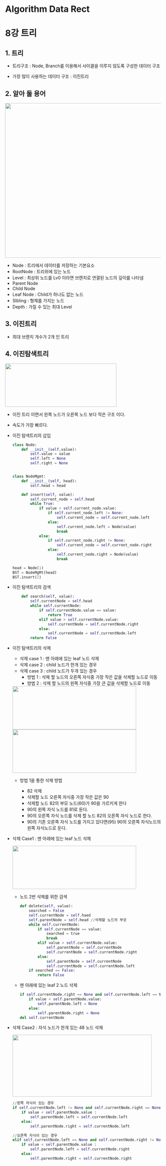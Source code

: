 # Algorithm Data Rect
# 

8강 트리
===========

## 1. 트리

* 트리구조 : Node, Branch를 이용해서 사이클을 이루지 않도록 구성한 데이터 구조

* 가장 많이 사용하는 데이터 구조 : 이진트리

## 2. 알아 둘 용어

<img src = "https://gmlwjd9405.github.io/images/data-structure-tree/tree-terms.png" width = 860 height = 500>

* Node : 트리에서 데이터를 저장하는 기본요소
* RootNode : 트리위에 있는 노드
* Level : 최상위 노드를 Lv0 이라면 브랜치로 연결된 노드의 깊이를 나타냄
* Parent Node
* Child Node
* Leaf Node : Child가 하나도 없는 노드
* Slbling : 형제를 가지는 노드
* Depth : 가질 수 있는 최대 Level

## 3. 이진트리

* 최대 브랜치 개수가 2개 인 트리

## 4. 이진탐색트리

<img src = "https://github.com/HwangWoonChun/Algorithm_DataStruct/blob/master/image/tree2.png" width = 360 height = 140>

* 이진 트리 이면서 왼쪽 노드가 오른쪽 노드 보다 작은 구조 이다.

* 속도가 가장 빠르다.

* 이진 탐색트리의 삽입

    ```python
    class Node: 
        def __init__(self,value):
            self.value = value
            self.left = None
            self.right = None


    class NodeMgmt:
        def __init__(self, head):
            self.head = head

        def insert(self, value):
            self.current_node = self.head
            while True:
                if value < self.current_node.value:
                    if self.current_node.left != None:
                        self.current_node = self.current_node.left
                    else:
                        self.current_node.left = Node(value)
                        break
                else:
                    if self.current_node.right != None:
                        self.current_node = self.current_node.right
                    else:
                        self.current_node.right = Node(value)
                        break

    head = Node(1)
    BST = NodeMgMt(head)
    BST.insert(2)

    ```
* 이진 탐색트리의 검색

    ```python
        def search(self, value):
            self.currentNode = self.head
            while self.currentNode:
                if self.currentNode.value == value:
                    return True
                elif value > self.currentNode.value:
                    self.currentNode = self.currentNode.right
                else:
                    self.currentNode = self.currentNode.left
            return False
    ```
    
* 이진 탐색트리의 삭제
    * 삭제 case 1 : 맨 아래에 있는 leaf 노드 삭제
    * 삭제 case 2 : child 노드가 한개 있는 경우
    * 삭제 case 3 : child 노드가 두개 있는 경우
        * 방법 1 : 삭제 할 노드의 오른쪽 자식중 가장 작은 값을 삭제할 노드로 이동
        * 방법 2 : 삭제 할 노드의 왼쪽 자식중 가장 큰 값을 삭제할 노드로 이동
        
    <img src = "https://github.com/HwangWoonChun/Algorithm_DataStruct/blob/master/image/rect_08_03.png" width = 400 height = 140>
    <img src = "https://github.com/HwangWoonChun/Algorithm_DataStruct/blob/master/image/rect_08_04.png" width = 400 height = 140>
        
    * 방법 1을 통한 삭제 방법
    
        * 82 삭제
        * 삭제할 노드 오른쪽 자식중 가장 작은 값은 90
        * 삭제할 노드 82의 부모 노드(60)가 90을 가르키게 한다
        * 90의 왼쪽 자식 노드를 81로 둔다.
        * 90의 오른쪽 자식 노드를 삭제 할 노드 82의 오른쪽 자식 노드로 한다.
        * 90의 기존 오른쪽 자식 노드를 가지고 있다면(95) 90의 오른쪽 자식노드의 왼쪽 자식노드로 둔다.
        
* 삭제 Case1 : 맨 아래에 있는 leaf 노드 삭제

    <img src = "https://github.com/HwangWoonChun/Algorithm_DataStruct/blob/master/image/rect_08_05.png" width = 400 height = 140>
    
    * 노드 2번 삭제를 위한 검색
    
        ```python
        def delete(self, value):
            searched = False
            self.currentNode = self.haed
            self.parentNode = self.head //삭제할 노드의 부모
            while self.currentNode:
                if self.currentNode == value:
                    searched = true
                    break
                elif value > self.currentNode.value:
                    self.parentNode = self.currentNode
                    self.currentNode = self.currentNode.right
                else:
                    self.parentNode = self.currentNode
                    self.currentNode = self.currentNode.left
            if searched == False:
                return False
        ```
    
    * 맨 아래에 있는 leaf 2 노드 삭제
    
        ```python
        if self.currentNode.right == None and self.currentNode.left == None:
            if value < self.parentNode.value:
                self.parentNode.left = None
            else:
                self.parentNode.right = None
        del self.currentNode
        ```
        
* 삭제 Case2 : 자식 노드가 한개 있는 48 노드 삭제

    <img src = "https://github.com/HwangWoonChun/Algorithm_DataStruct/blob/master/image/rect_08_05.png" width = 450 height = 200>
    
    ```python
    //왼쪽 자식이 있는 경우
    if self.currentNode.left != None and self.currentNode.right == None:
        if value < self.parentNode.value :
            self.parentNode.left = self.currentNode.left
        else:
            self.parentNode.right = self.currentNode.left
            
    //오른쪽 자식이 있는 경우
    elif self.currentNode.left == None and self.currentNode.right != None:
        if value < self.parentNode.value :
            self.parentNode.left = self.currentNode.right
        else:
            self.parentNode.right = self.currentNode.right
    ```
